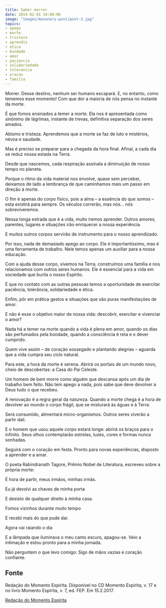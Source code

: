 ```yaml
---
title: Saber morrer
date: 2019-02-01 19:00:00
image: "images/masonary-post/post-2.jpg"
topics: 
- apego
- morte
- tristeza
- aprendiz
- etica
- bondade
- amor
- paciencia
- solidariedade
- tolerancia
- oracao
- familia
---
```


Morrer. Desse destino, nenhum ser humano escapará. E, no entanto, como tememos
esse momento! Com que dor a maioria de nós pensa no instante da morte.

É que fomos ensinados a temer a morte. Ela nos é apresentada como sinônimo de
lágrimas, instante de trevas, definitiva separação dos seres amados.

Abismo e tristeza. Aprendemos que a morte se faz de luto e mistérios, névoa e
saudade.

Mas é preciso se preparar para a chegada da hora final. Afinal, a cada dia se
reduz nossa estada na Terra.

Desde que nascemos, cada respiração assinala a diminuição de nosso tempo no
planeta.

Porque o ritmo da vida material nos envolve, quase sem perceber, deixamos de
lado a lembrança de que caminhamos mais um passo em direção à morte.

O fim é apenas do corpo físico, pois a alma – a essência do que somos – esta
existirá para sempre. Os séculos correrão, mas nós... nós sobreviveremos.

Nessa longa estrada que é a vida, muito iremos aprender. Outros amores,
parentes, lugares e situações irão enriquecer a nossa experiência.

E muitos outros corpos servirão de instrumento para o nosso aprendizado.

Por isso, nada de demasiado apego ao corpo. Ele é importantíssimo, mas é uma
ferramenta de trabalho. Nele temos apenas um auxiliar para a nossa educação.

Com a ajuda desse corpo, vivemos na Terra, construímos uma família e nos
relacionamos com outros seres humanos. Ele é essencial para a vida em sociedade
que burila o nosso Espírito.

É que no contato com as outras pessoas temos a oportunidade de exercitar
paciência, tolerância, solidariedade e ética.

Enfim, pôr em prática gestos e situações que são puras manifestações de amor.

E não é esse o objetivo maior de nossa vida: descobrir, exercitar e vivenciar o
amor?

Nada há a temer na morte quando a vida é plena em amor, quando os dias são
perfumados pela bondade, quando a consciência é reta e o dever cumprido.

Quem vive assim – de coração sossegado e plantando alegrias – aguarda que a
vida cumpra seu ciclo natural.

Para este, a hora da morte é serena. Abrirá os portais de um mundo novo, cheio
de descobertas: a Casa do Pai Celeste.

Um homem de bem morre como alguém que descansa após um dia de trabalho bem
feito. Não tem apego a nada, pois sabe que deve devolver a Deus tudo o que
recebeu.

A renovação é a regra geral da natureza. Quando a morte chega é a hora de
devolver ao mundo o corpo frágil, que se misturará às águas e à Terra.

Será consumido, alimentará micro-organismos. Outros seres viverão a partir
dali.

E o homem que usou aquele corpo estará longe: abrirá os braços para o infinito.
Seus olhos contemplarão estrelas, luzes, cores e formas nunca sonhadas.

Seguirá com o coração em festa. Pronto para novas experiências, disposto a
aprender e a amar.

O poeta Rabindranath Tagore, Prêmio Nobel de Literatura, escreveu sobre a
própria morte:

É hora de partir, meus irmãos, minhas irmãs.

Eu já devolvi as chaves de minha porta

E desisto de qualquer direito à minha casa.

Fomos vizinhos durante muito tempo

E recebi mais do que pude dar.

Agora vai raiando o dia

E a lâmpada que iluminava o meu canto escuro, apagou-se. Veio a intimação e
estou pronto para a minha jornada.

Não perguntem o que levo comigo: Sigo de mãos vazias e coração confiante.

## Fonte
Redação do Momento Espírita.
Disponível no CD Momento Espírita, v. 17 e
no livro Momento Espírita, v. 7, ed. FEP.
Em 15.2.2017. 

[Redação do Momento Espírita](http://www.momento.com.br/pt/ler_texto.php?id=5028)

